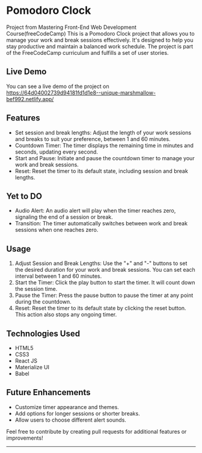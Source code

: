 
# Pomodoro Clock

Project from Mastering Front-End Web Development Course(freeCodeCamp)
This is a Pomodoro Clock project that allows you to manage your work and break sessions effectively. It's designed to help you stay productive and maintain a balanced work schedule. The project is part of the FreeCodeCamp curriculum and fulfills a set of user stories.



## Live Demo

You can see a live demo of the project on https://64d04002739d94181fd1d1e8--unique-marshmallow-bef992.netlify.app/

## Features

- Set session and break lengths: Adjust the length of your work sessions and breaks to suit your preference, between 1 and 60 minutes.
- Countdown Timer: The timer displays the remaining time in minutes and seconds, updating every second.
- Start and Pause: Initiate and pause the countdown timer to manage your work and break sessions.
- Reset: Reset the timer to its default state, including session and break lengths.

## Yet to DO
- Audio Alert: An audio alert will play when the timer reaches zero, signaling the end of a session or break.
- Transition: The timer automatically switches between work and break sessions when one reaches zero.

## Usage

1. Adjust Session and Break Lengths: Use the "+" and "-" buttons to set the desired duration for your work and break sessions. You can set each interval between 1 and 60 minutes.
2. Start the Timer: Click the play button to start the timer. It will count down the session time.
3. Pause the Timer: Press the pause button to pause the timer at any point during the countdown.
4. Reset: Reset the timer to its default state by clicking the reset button. This action also stops any ongoing timer.

## Technologies Used

- HTML5
- CSS3
- React JS
- Materialize UI
- Babel


## Future Enhancements

- Customize timer appearance and themes.
- Add options for longer sessions or shorter breaks.
- Allow users to choose different alert sounds.

Feel free to contribute by creating pull requests for additional features or improvements!

---

